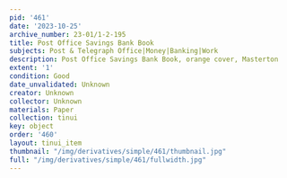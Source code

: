 ```yaml
---
pid: '461'
date: '2023-10-25'
archive_number: 23-01/1-2-195
title: Post Office Savings Bank Book
subjects: Post & Telegraph Office|Money|Banking|Work
description: Post Office Savings Bank Book, orange cover, Masterton
extent: '1'
condition: Good
date_unvalidated: Unknown
creator: Unknown
collector: Unknown
materials: Paper
collection: tinui
key: object
order: '460'
layout: tinui_item
thumbnail: "/img/derivatives/simple/461/thumbnail.jpg"
full: "/img/derivatives/simple/461/fullwidth.jpg"
---
```

